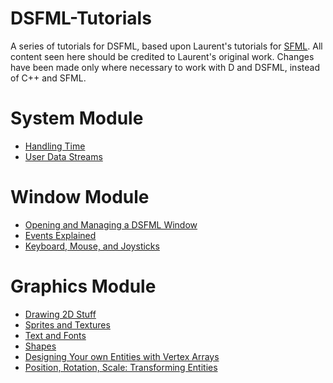 DSFML-Tutorials
=====

A series of tutorials for DSFML, based upon Laurent's tutorials for [SFML](http://www.sfml-dev.org/tutorials/2.0/). All content seen here should be credited to Laurent's original work. Changes have been made only where necessary to work with D and DSFML, instead of C++ and SFML.


System Module
===
* [Handling Time](https://github.com/luke5542/DSFML-Tutorials/blob/master/time.md)
* [User Data Streams](https://github.com/luke5542/DSFML-Tutorials/blob/master/streams.md)

Window Module
===
* [Opening and Managing a DSFML Window](https://github.com/luke5542/DSFML-Tutorials/blob/master/window.md)
* [Events Explained](https://github.com/luke5542/DSFML-Tutorials/blob/master/events.md)
* [Keyboard, Mouse, and Joysticks](https://github.com/luke5542/DSFML-Tutorials/blob/master/inputs.md)

Graphics Module
===
* [Drawing 2D Stuff](https://github.com/luke5542/DSFML-Tutorials/blob/master/graphics-draw.md)
* [Sprites and Textures](https://github.com/luke5542/DSFML-Tutorials/blob/master/sprites.md)
* [Text and Fonts](https://github.com/luke5542/DSFML-Tutorials/blob/master/text.md)
* [Shapes](https://github.com/luke5542/DSFML-Tutorials/blob/master/shapes.md)
* [Designing Your own Entities with Vertex Arrays](https://github.com/luke5542/DSFML-Tutorials/blob/master/vertex-arrays.md)
* [Position, Rotation, Scale: Transforming Entities](https://github.com/luke5542/DSFML-Tutorials/blob/master/transforms.md)